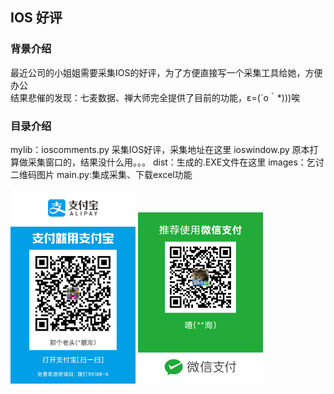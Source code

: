 <!DOCTYPE html PUBLIC "-//W3C//DTD XHTML 1.0 Transitional//EN" "http://www.w3.org/TR/xhtml1/DTD/xhtml1-transitional.dtd">
<html xmlns="http://www.w3.org/1999/xhtml" xml:lang="en">
<head>
	<meta http-equiv="Content-Type" content="text/html;charset=UTF-8">
	<title></title>
</head>
<body>
	<h2>IOS 好评</h2>
	<h3>背景介绍</h3>
	<p>
		最近公司的小姐姐需要采集IOS的好评，为了方便直接写一个采集工具给她，方便办公<br />
		结果悲催的发现：七麦数据、禅大师完全提供了目前的功能，ε=(´ο｀*)))唉
	</p>
	<h3>目录介绍</h3>
	<p>
		mylib：ioscomments.py 采集IOS好评，采集地址在这里
			   ioswindow.py 原本打算做采集窗口的，结果没什么用。。。
		dist：生成的.EXE文件在这里
		images：乞讨二维码图片
		main.py:集成采集、下载excel功能
	</p>
	<p>
		<img src="images/1571808549594.jpg" alt="" style="width:200px;" />
		<img src="images/mm_facetoface_collect_qrcode_1571808173072.png" alt="" style="width:200px;" />
	</p>
</body>
</html>